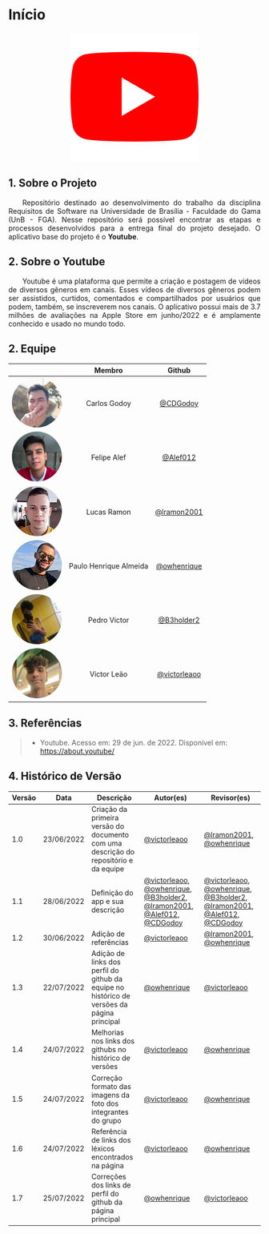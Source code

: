 # Início

<center>

<img src="./media/logo-youtube.png" width="256" height="256" />

</center>

## 1. Sobre o Projeto
<p align="justify">&emsp;&emsp;Repositório destinado ao desenvolvimento do trabalho da disciplina Requisitos de Software na Universidade de Brasília - Faculdade do Gama (UnB - FGA). Nesse repositório será possível encontrar as etapas e processos desenvolvidos para a entrega final do projeto desejado. O aplicativo base do projeto é o <b>Youtube</b>.</p>

## 2. Sobre o Youtube

<p align="justify">&emsp;&emsp;Youtube é uma plataforma que permite a criação e postagem de vídeos de diversos gêneros em canais. Esses vídeos de diversos gêneros podem ser assistidos, curtidos, comentados e compartilhados por usuários que podem, também, se inscreverem nos canais. O aplicativo possui mais de 3.7 milhões de avaliações na Apple Store em junho/2022 e é amplamente conhecido e usado no mundo todo.</p>

## 2. Equipe

<center>

|                                                      | Membro             | Github            |
| :----------------------------------------------------: | :------------------: | :-----------------: |
| <img src="./media/foto-carlos.png" width="100" style="border-radius: 50%" />      | Carlos Godoy                 | <a href="https://github.com/CDGodoy" target="_blank">@CDGodoy</a>         |
| <img src="./media/foto-felipe.jpg" width="100" style="border-radius: 50%" />      | Felipe Alef                  | <a href="https://github.com/Alef012" target="_blank">@Alef012</a>         |
| <img src="./media/foto-lucas.jpg" width="100" style="border-radius: 50%" />       | Lucas Ramon                  | <a href="https://github.com/lramon2001" target="_blank">@lramon2001</a>   |
| <img src="./media/foto-ph.jpg" width="100" style="border-radius: 50%" />          | Paulo Henrique Almeida       | <a href="https://github.com/owhenrique" target="_blank">@owhenrique</a>   |
| <img src="./media/foto-pedro.jpg" width="100" style="border-radius: 50%" />       | Pedro Victor                 | <a href="https://github.com/B3holder2" target="_blank">@B3holder2</a>     |
| <img src="./media/foto-victor.jpg" width="100" style="border-radius: 50%" />      | Victor Leão                  | <a href="https://github.com/victorleaoo" target="_blank">@victorleaoo</a> |

</center>

## 3. Referências

> - Youtube. Acesso em: 29 de jun. de 2022. Disponível em: https://about.youtube/

## 4. Histórico de Versão
| Versão | Data | Descrição | Autor(es) | Revisor(es) |
| ------ | ---- | --------- | --------- | ----------- |
| 1.0    | 23/06/2022 | Criação da primeira versão do documento com uma descrição do repositório e da equipe | <a href="https://github.com/victorleaoo" target="_blank">@victorleaoo</a> | <a href="https://github.com/lramon2001" target="_blank">@lramon2001</a>, <a href="https://github.com/owhenrique" target="_blank">@owhenrique</a> |
| 1.1    | 28/06/2022 | Definição do app e sua descrição | <a href="https://github.com/victorleaoo" target="_blank">@victorleaoo</a>, <a href="https://github.com/owhenrique" target="_blank">@owhenrique</a>, <a href="https://github.com/B3holder2" target="_blank">@B3holder2</a>, <a href="https://github.com/lramon2001" target="_blank">@lramon2001</a>, <a href="https://github.com/Alef012" target="_blank">@Alef012</a>, <a href="https://github.com/CDGodoy" target="_blank">@CDGodoy</a> | <a href="https://github.com/victorleaoo" target="_blank">@victorleaoo</a>, <a href="https://github.com/owhenrique" target="_blank">@owhenrique</a>, <a href="https://github.com/B3holder2" target="_blank">@B3holder2</a>, <a href="https://github.com/lramon2001" target="_blank">@lramon2001</a>, <a href="https://github.com/Alef012" target="_blank">@Alef012</a>, <a href="https://github.com/CDGodoy" target="_blank">@CDGodoy</a> |
| 1.2    | 30/06/2022 | Adição de referências | <a href="https://github.com/victorleaoo" target="_blank">@victorleaoo</a> | <a href="https://github.com/lramon2001" target="_blank">@lramon2001</a>, <a href="https://github.com/owhenrique" target="_blank">@owhenrique</a> |
| 1.3    | 22/07/2022 | Adição de links dos perfil do github da equipe no histórico de versões da página principal | <a href="https://github.com/owhenrique" target="_blank">@owhenrique</a>| <a href="https://github.com/victorleaoo" target="_blank">@victorleaoo</a> |
| 1.4    | 24/07/2022 | Melhorias nos links dos githubs no histórico de versões | <a href="https://github.com/victorleaoo" target="_blank">@victorleaoo</a> | <a href="https://github.com/owhenrique" target="_blank">@owhenrique</a> |
| 1.5    | 24/07/2022 | Correção formato das imagens da foto dos integrantes do grupo | <a href="https://github.com/victorleaoo" target="_blank">@victorleaoo</a> | <a href="https://github.com/owhenrique" target="_blank">@owhenrique</a> |
| 1.6    | 24/07/2022 | Referência de links dos léxicos encontrados na página | <a href="https://github.com/victorleaoo" target="_blank">@victorleaoo</a> | <a href="https://github.com/owhenrique" target="_blank">@owhenrique</a> |
| 1.7    | 25/07/2022 | Correções dos links de perfil do github da página principal | <a href="https://github.com/owhenrique" target="_blank">@owhenrique</a> | <a href="https://github.com/victorleaoo" target="_blank">@victorleaoo</a> |